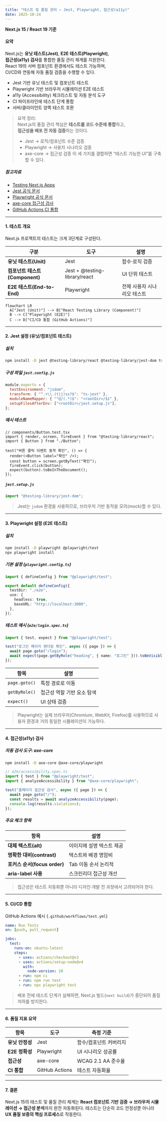 ```yaml
---
title: "테스트 및 품질 관리 — Jest, Playwright, 접근성(a11y)"
date: 2025-10-24
---
```


**Next.js 15 / React 19 기준**

#### 요약
Next.js는 **유닛 테스트(Jest)**, **E2E 테스트(Playwright)**,  
**접근성(a11y) 검사**를 통합한 품질 관리 체계를 지원한다.  
React 19의 서버 컴포넌트 환경에서도 테스트 가능하며,  
CI/CD와 연동해 자동 품질 검증을 수행할 수 있다.

- Jest 기반 유닛 테스트 및 컴포넌트 테스트  
- Playwright 기반 브라우저 시뮬레이션 E2E 테스트  
- a11y (Accessibility) 체크리스트 및 자동 분석 도구  
- CI 파이프라인에 테스트 단계 통합  
- 서버/클라이언트 양쪽 테스트 호환  

> 요약 정리:  
> Next.js의 품질 관리 핵심은 **테스트를 코드 수준에 통합**하고,  
> **접근성을 배포 전 자동 검증**하는 것이다.
> * Jest → 로직/컴포넌트 수준 검증
> * Playwright → 사용자 시나리오 검증
> * axe-core → 접근성 검증
> 이 세 가지를 결합하면 “테스트 가능한 UI”를 구축할 수 있다.

##### 참고자료  
- [Testing Next.js Apps](https://nextjs.org/docs/app/building-your-application/testing)  
- [Jest 공식 문서](https://jestjs.io/docs/getting-started)  
- [Playwright 공식 문서](https://playwright.dev/)  
- [axe-core 접근성 검사](https://github.com/dequelabs/axe-core)  
- [GitHub Actions CI 통합](https://docs.github.com/en/actions)

---

#### 1. 테스트 개요

Next.js 프로젝트의 테스트는 크게 3단계로 구성된다.

| 구분 | 도구 | 설명 |
|------|------|------|
| **유닛 테스트(Unit)** | Jest | 함수·로직 검증 |
| **컴포넌트 테스트(Component)** | Jest + @testing-library/react | UI 단위 테스트 |
| **E2E 테스트(End-to-End)** | Playwright | 전체 사용자 시나리오 테스트 |

```mermaid
flowchart LR
  A["Jest (Unit)"] --> B["React Testing Library (Component)"]
  B --> C["Playwright (E2E)"]
  C --> D["CI/CD 통합 (GitHub Actions)"]
```

---

#### 2. Jest 설정 (유닛/컴포넌트 테스트)

##### 설치

```bash
npm install -D jest @testing-library/react @testing-library/jest-dom ts-jest
```

##### 구성 파일 `jest.config.js`

```js
module.exports = {
  testEnvironment: "jsdom",
  transform: { "^.+\\.(t|j)sx?$": "ts-jest" },
  moduleNameMapper: { "^@/(.*)$": "<rootDir>/$1" },
  setupFilesAfterEnv: ["<rootDir>/jest.setup.js"],
};
```

##### 예시 테스트

```tsx
// components/Button.test.tsx
import { render, screen, fireEvent } from "@testing-library/react";
import { Button } from "./Button";

test("버튼 클릭 이벤트 동작 확인", () => {
  render(<Button label="확인" />);
  const button = screen.getByText("확인");
  fireEvent.click(button);
  expect(button).toBeInTheDocument();
});
```

##### `jest.setup.js`

```js
import "@testing-library/jest-dom";
```

> Jest는 `jsdom` 환경을 사용하므로, 브라우저 기반 동작을 모의(mock)할 수 있다.

---

#### 3. Playwright 설정 (E2E 테스트)

##### 설치

```bash
npm install -D playwright @playwright/test
npx playwright install
```

##### 기본 설정 (`playwright.config.ts`)

```ts
import { defineConfig } from "@playwright/test";

export default defineConfig({
  testDir: "./e2e",
  use: {
    headless: true,
    baseURL: "http://localhost:3000",
  },
});
```

##### 테스트 예시 (`e2e/login.spec.ts`)

```ts
import { test, expect } from "@playwright/test";

test("로그인 페이지 렌더링 확인", async ({ page }) => {
  await page.goto("/login");
  await expect(page.getByRole("heading", { name: "로그인" })).toBeVisible();
});
```

| 항목            | 설명              |
| ------------- | --------------- |
| `page.goto()` | 특정 경로로 이동       |
| `getByRole()` | 접근성 역할 기반 요소 탐색 |
| `expect()`    | UI 상태 검증        |

> Playwright는 실제 브라우저(Chromium, WebKit, Firefox)를 사용하므로
> 사용자 환경과 거의 동일한 시뮬레이션이 가능하다.

---

#### 4. 접근성(a11y) 검사

##### 자동 검사 도구: axe-core

```bash
npm install -D axe-core @axe-core/playwright
```

```ts
// e2e/accessibility.spec.ts
import { test } from "@playwright/test";
import { analyzeAccessibility } from "@axe-core/playwright";

test("홈페이지 접근성 검사", async ({ page }) => {
  await page.goto("/");
  const results = await analyzeAccessibility(page);
  console.log(results.violations);
});
```

##### 주요 체크 항목

| 항목                      | 설명             |
| ----------------------- | -------------- |
| **대체 텍스트(alt)**         | 이미지에 설명 텍스트 제공 |
| **명확한 대비(contrast)**    | 텍스트와 배경 명암비    |
| **포커스 순서(focus order)** | Tab 이동 순서 논리적  |
| **aria-label 사용**       | 스크린리더 접근성 개선   |

> 접근성은 테스트 자동화뿐 아니라 디자인·개발 전 과정에서 고려되어야 한다.

---

#### 5. CI/CD 통합

GitHub Actions 예시 (`.github/workflows/test.yml`)

```yaml
name: Run Tests
on: [push, pull_request]

jobs:
  test:
    runs-on: ubuntu-latest
    steps:
      - uses: actions/checkout@v3
      - uses: actions/setup-node@v4
        with:
          node-version: 20
      - run: npm ci
      - run: npm run test
      - run: npx playwright test
```

> 배포 전에 테스트 단계가 실패하면,
> Next.js 빌드(`next build`)가 중단되어 품질 저하를 방지한다.

---

#### 6. 품질 지표 요약

| 항목          | 도구             | 측정 기준           |
| ----------- | -------------- | --------------- |
| **유닛 안정성**  | Jest           | 함수/컴포넌트 커버리지    |
| **E2E 정확성** | Playwright     | UI 시나리오 성공률     |
| **접근성**     | axe-core       | WCAG 2.1 AA 준수율 |
| **CI 통합**   | GitHub Actions | 테스트 자동화율        |

---

#### 7. 결론

Next.js 15의 테스트 및 품질 관리 체계는 **React 컴포넌트 기반 검증 → 브라우저 시뮬레이션 → 접근성 분석**까지 완전 자동화된다.
테스트는 단순히 코드 안정성뿐 아니라 **UX 품질 보증의 핵심 프로세스**로 작동한다.
